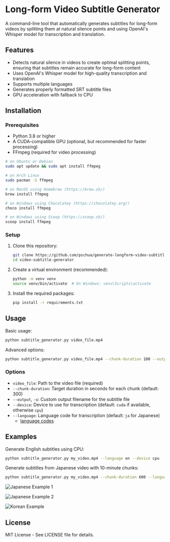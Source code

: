 # Long-form Video Subtitle Generator

A command-line tool that automatically generates subtitles for long-form videos by splitting them at natural silence points and using OpenAI's Whisper model for transcription and translation.

## Features

- Detects natural silence in videos to create optimal splitting points, ensuring that subtitles remain accurate for long-form content
- Uses OpenAI's Whisper model for high-quality transcription and translation
- Supports multiple languages
- Generates properly formatted SRT subtitle files
- GPU acceleration with fallback to CPU

## Installation

### Prerequisites

- Python 3.8 or higher
- A CUDA-compatible GPU (optional, but recommended for faster processing)
- FFmpeg (required for video processing)
```bash
# on Ubuntu or Debian
sudo apt update && sudo apt install ffmpeg

# on Arch Linux
sudo pacman -S ffmpeg

# on MacOS using Homebrew (https://brew.sh/)
brew install ffmpeg

# on Windows using Chocolatey (https://chocolatey.org/)
choco install ffmpeg

# on Windows using Scoop (https://scoop.sh/)
scoop install ffmpeg
```

### Setup

1. Clone this repository:
   ```bash
   git clone https://github.com/pschua/generate-longform-video-subtitles.git
   cd video-subtitle-generator
   ```

2. Create a virtual environment (recommended):
   ```bash
   python -m venv venv
   source venv/bin/activate  # On Windows: venv\Scripts\activate
   ```

3. Install the required packages:
   ```bash
   pip install -r requirements.txt
   ```

## Usage

Basic usage:
```bash
python subtitle_generator.py video_file.mp4
```

Advanced options:
```bash
python subtitle_generator.py video_file.mp4 --chunk-duration 100 --output custom_name.srt --language ja
```

### Options

- `video_file`: Path to the video file (required)
- `--chunk-duration`: Target duration in seconds for each chunk (default: 300)
- `--output`, `-o`: Custom output filename for the subtitle file
- `--device`: Device to use for transcription (default: `cuda` if available, otherwise `cpu`)
- `--language`: Language code for transcription (default: `ja` for Japanese) 
  - [language codes](https://github.com/openai/whisper/blob/main/whisper/tokenizer.py#L38)

## Examples

Generate English subtitles using CPU:
```bash
python subtitle_generator.py my_video.mp4 --language en --device cpu
```

Generate subtitles from Japanese video with 10-minute chunks:
```bash
python subtitle_generator.py my_video.mp4 --chunk-duration 600 --language ja
```

![Japanese Example 1](jap-preview.gif)

![Japanese Example 2](jap-preview-2.gif)

![Korean Example](kor-preview.gif)

## License

MIT License - See LICENSE file for details.